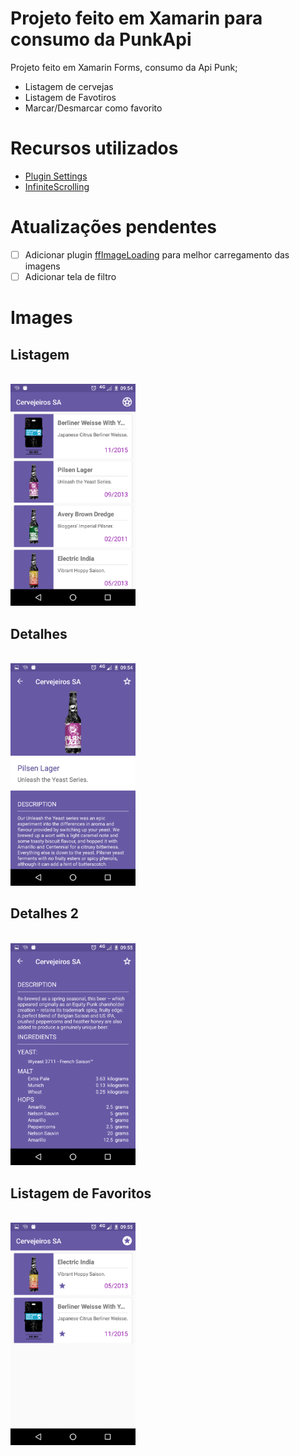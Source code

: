 # Projeto feito em Xamarin para consumo da PunkApi

Projeto feito em Xamarin Forms, consumo da Api Punk;

- Listagem de cervejas
- Listagem de Favotiros
- Marcar/Desmarcar como favorito

# Recursos utilizados

- [Plugin Settings](https://github.com/jamesmontemagno/SettingsPlugin)
- [InfiniteScrolling](https://github.com/mattleibow/InfiniteScrolling)

# Atualizações pendentes

- [ ] Adicionar plugin [ffImageLoading](https://github.com/luberda-molinet/FFImageLoading) para melhor carregamento das imagens
- [ ] Adicionar tela de filtro

# Images

## Listagem 
<br />
<img src="https://github.com/joniltonsilva/Xamarin_PunkApi/blob/master/images/Screenshot_20180521-095442.png" width="200">

## Detalhes
<br />
<img src="https://github.com/joniltonsilva/Xamarin_PunkApi/blob/master/images/Screenshot_20180521-095455.png" width="200">

## Detalhes 2
<br />
<img src="https://github.com/joniltonsilva/Xamarin_PunkApi/blob/master/images/Screenshot_20180521-095512.png" width="200">

## Listagem de Favoritos
<br />
<img src="https://github.com/joniltonsilva/Xamarin_PunkApi/blob/master/images/Screenshot_20180521-095536.png" width="200">
